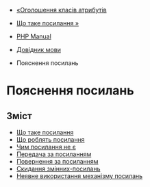 - [«Оголошення класів атрибутів](language.attributes.classes.md)
- [Що таке посилання »](language.references.whatare.md)

- [PHP Manual](index.md)
- [Довідник мови](langref.md)
- Пояснення посилань

# Пояснення посилань

## Зміст

- [Що таке посилання](language.references.whatare.md)
- [Що роблять посилання](language.references.whatdo.md)
- [Чим посилання не є](language.references.arent.md)
- [Передача за посиланням](language.references.pass.md)
- [Повернення за посиланням](language.references.return.md)
- [Скидання змінних-посилань](language.references.unset.md)
- [Неявне використання механізму
посилань](language.references.spot.md)
